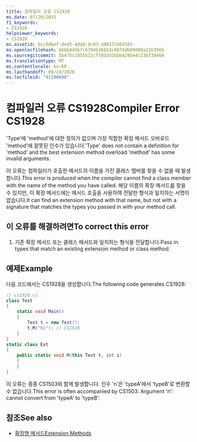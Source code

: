 ```yaml
---
title: 컴파일러 오류 CS1928
ms.date: 07/20/2015
f1_keywords:
- CS1928
helpviewer_keywords:
- CS1928
ms.assetid: bcc9dbef-ded5-4ddd-8c03-a9837cb6d165
ms.openlocfilehash: bb6b445b7c6794b36b53c8874db89d00a21b356b
ms.sourcegitcommit: 5b475c1855b32cf78d2d1bbb4295e4c236f39464
ms.translationtype: MT
ms.contentlocale: ko-KR
ms.lasthandoff: 09/24/2020
ms.locfileid: "91190698"
---
```

# <a name="compiler-error-cs1928"></a><span data-ttu-id="ec348-102">컴파일러 오류 CS1928</span><span class="sxs-lookup"><span data-stu-id="ec348-102">Compiler Error CS1928</span></span>

<span data-ttu-id="ec348-103">'Type'에 'method'에 대한 정의가 없으며 가장 적합한 확장 메서드 오버로드 'method'에 잘못된 인수가 있습니다.</span><span class="sxs-lookup"><span data-stu-id="ec348-103">'Type' does not contain a definition for 'method' and the best extension method overload 'method' has some invalid arguments.</span></span>  
  
 <span data-ttu-id="ec348-104">이 오류는 컴파일러가 호출한 메서드의 이름을 가진 클래스 멤버를 찾을 수 없을 때 발생합니다.</span><span class="sxs-lookup"><span data-stu-id="ec348-104">This error is produced when the compiler cannot find a class member with the name of the method you have called.</span></span> <span data-ttu-id="ec348-105">해당 이름의 확장 메서드를 찾을 수 있지만, 이 확장 메서드에는 메서드 호출을 사용하여 전달한 형식과 일치하는 서명이 없습니다.</span><span class="sxs-lookup"><span data-stu-id="ec348-105">It can find an extension method with that name, but not with a signature that matches the types you passed in with your method call.</span></span>  
  
## <a name="to-correct-this-error"></a><span data-ttu-id="ec348-106">이 오류를 해결하려면</span><span class="sxs-lookup"><span data-stu-id="ec348-106">To correct this error</span></span>  
  
1. <span data-ttu-id="ec348-107">기존 확장 메서드 또는 클래스 메서드와 일치하는 형식을 전달합니다.</span><span class="sxs-lookup"><span data-stu-id="ec348-107">Pass in types that match an existing extension method or class method.</span></span>  
  
## <a name="example"></a><span data-ttu-id="ec348-108">예제</span><span class="sxs-lookup"><span data-stu-id="ec348-108">Example</span></span>  

 <span data-ttu-id="ec348-109">다음 코드에서는 CS1928을 생성합니다.</span><span class="sxs-lookup"><span data-stu-id="ec348-109">The following code generates CS1928:</span></span>  
  
```csharp  
// cs1928.cs  
class Test  
{  
    static void Main()  
    {  
        Test t = new Test();  
        t.M("hi"); // CS1928  
    }  
}  
static class Ext  
{  
    public static void M(this Test t, int i)  
    {  
    }  
}  
```  
  
 <span data-ttu-id="ec348-110">이 오류는 종종 CS1503와 함께 발생합니다. 인수 'n'은 'typeA'에서 'typeB'로 변환할 수 없습니다.</span><span class="sxs-lookup"><span data-stu-id="ec348-110">This error is often accompanied by CS1503: Argument 'n': cannot convert from 'typeA' to 'typeB'.</span></span>  
  
## <a name="see-also"></a><span data-ttu-id="ec348-111">참조</span><span class="sxs-lookup"><span data-stu-id="ec348-111">See also</span></span>

- [<span data-ttu-id="ec348-112">확장명 메서드</span><span class="sxs-lookup"><span data-stu-id="ec348-112">Extension Methods</span></span>](../programming-guide/classes-and-structs/extension-methods.md)
